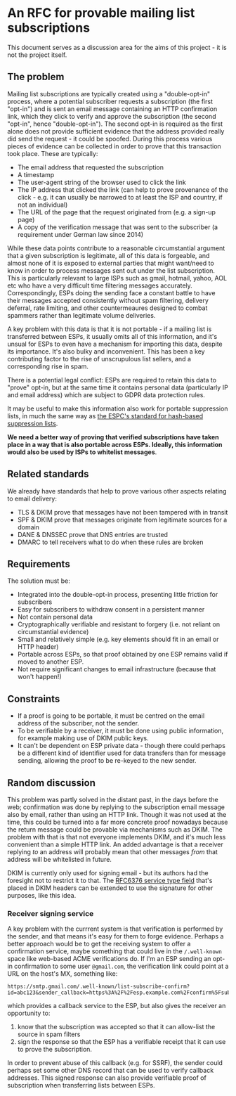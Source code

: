 # An RFC for provable mailing list subscriptions

This document serves as a discussion area for the aims of this project - it is not the project itself.

## The problem
Mailing list subscriptions are typically created using a "double-opt-in" process, where a potential subscriber requests a subscription (the first "opt-in") and is sent an email message containing an HTTP confirmation link, which they click to verify and approve the subscription (the second "opt-in", hence "double-opt-in"). The second opt-in is required as the first alone does not provide sufficient evidence that the address provided really did send the request - it could be spoofed. During this process various pieces of evidence can be collected in order to prove that this transaction took place. These are typically:

* The email address that requested the subscription
* A timestamp
* The user-agent string of the browser used to click the link
* The IP address that clicked the link (can help to prove provenance of the click - e.g. it can usually be narrowed to at least the ISP and country, if not an individual)
* The URL of the page that the request originated from (e.g. a sign-up page)
* A copy of the verification message that was sent to the subscriber (a requirement under German law since 2014)

While these data points contribute to a reasonable circumstantial argument that a given subscription is legitimate, all of this data is forgeable, and almost none of it is exposed to external parties that might want/need to know in order to process messages sent out under the list subscription. This is particularly relevant to large ISPs such as gmail, hotmail, yahoo, AOL etc who have a very difficult time filtering messages accurately. Correspondingly, ESPs doing the sending face a constant battle to have their messages accepted consistently without spam filtering, delivery deferral, rate limiting, and other countermeaures designed to combat spammers rather than legitimate volume deliveries.

A key problem with this data is that it is not portable - if a mailing list is transferred between ESPs, it usually omits all of this information, and it's unsual for ESPs to even have a mechanism for importing this data, despite its importance. It's also bulky and inconvenient. This has been a key contributing factor to the rise of unscrupulous list sellers, and a corresponding rise in spam.

There is a potential legal conflict: ESPs are required to retain this data to "prove" opt-in, but at the same time it contains personal data (particularly IP and email address) which are subject to GDPR data protection rules.

It may be useful to make this information also work for portable suppression lists, in much the same way as [the ESPC's standard for hash-based suppression lists](http://www.espcoalition.org/legal-industry-member-resources/industry-resources/suppression).

**We need a better way of proving that verified subscriptions have taken place in a way that is also portable across ESPs. Ideally, this information would also be used by ISPs to whitelist messages**.

## Related standards
We already have standards that help to prove various other aspects relating to email delivery:
* TLS & DKIM prove that messages have not been tampered with in transit
* SPF & DKIM prove that messages originate from legitimate sources for a domain
* DANE & DNSSEC prove that DNS entries are trusted
* DMARC to tell receivers what to do when these rules are broken

## Requirements
The solution must be:
* Integrated into the double-opt-in process, presenting little friction for subscribers
* Easy for subscribers to withdraw consent in a persistent manner
* Not contain personal data
* Cryptographically verifiable and resistant to forgery (i.e. not reliant on circumstantial evidence)
* Small and relatively simple (e.g. key elements should fit in an email or HTTP header)
* Portable across ESPs, so that proof obtained by one ESP remains valid if moved to another ESP.
* Not require significant changes to email infrastructure (because that won't happen!)

## Constraints
* If a proof is going to be portable, it must be centred on the email address of the subscriber, not the sender.
* To be verifiable by a receiver, it must be done using public information, for example making use of DKIM public keys.
* It can't be dependent on ESP private data - though there could perhaps be a different kind of identifier used for data transfers than for message sending, allowing the proof to be re-keyed to the new sender.

## Random discussion
This problem was partly solved in the distant past, in the days before the web; confirmation was done by replying to the subscription email message also by email, rather than using an HTTP link. Though it was not used at the time, this could be turned into a far more concrete proof nowadays because the return message could be provable via mechanisms such as DKIM. The problem with that is that not everyone implements DKIM, and it's much less convenient than a simple HTTP link. An added advantage is that a receiver replying *to* an address will probably mean that other messages *from* that address will be whitelisted in future.

DKIM is currently only used for signing email - but its authors had the foresight not to restrict it to that. The [RFC6376 service type field](https://tools.ietf.org/html/rfc6376#section-7.8) that's placed in DKIM headers can be extended to use the signature for other purposes, like this idea.

### Receiver signing service
A key problem with the currrent system is that verification is performed by the sender, and that means it's easy for them to forge evidence. Perhaps a better approach would be to get the receiving system to offer a confirmation service, maybe something that could live in the `/.well-known` space like web-based ACME verifications do. If I'm an ESP sending an opt-in confirmation to some user `@gmail.com`, the verification link could point at a URL on the host's MX, something like: 

```
https://smtp.gmail.com/.well-known/list-subscribe-confirm?id=abc123&sender_callback=https%3A%2F%2Fesp.example.com%2Fconfirm%5Fsubscribe.php`
```

which provides a callback service to the ESP, but also gives the receiver an opportunity to:

1. know that the subscription was accepted so that it can allow-list the source in spam filters
1. sign the response so that the ESP has a verifiable receipt that it can use to prove the subscription.

In order to prevent abuse of this callback (e.g. for SSRF), the sender could perhaps set some other DNS record that can be used to verify callback addresses. This signed response can also provide verifiable proof of subscription when transferring lists between ESPs.
